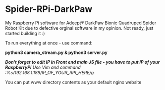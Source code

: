 # Spider-RPi-DarkPaw

My Raspberry Pi software for Adeept® DarkPaw Bionic Quadruped Spider Robot Kit due to defective orginal software in my opinion.
Not ready, just started building it :)


To run everything at once - use command:

**python3 camera_stream.py & python3 server.py**


***Don't forget to edit IP in Front end main JS file - you have to put IP of your RaspberryPi***
*Use Vim and command :%s/192.168.1.189/IP_OF_YOUR_RPI_HERE/g*

You can put www directory contents as your default nginx website

